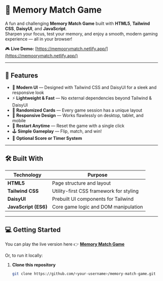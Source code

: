 # 🧠 Memory Match Game

A fun and challenging **Memory Match Game** built with **HTML5**, **Tailwind CSS**, **DaisyUI**, and **JavaScript**.  
Sharpen your focus, test your memory, and enjoy a smooth, modern gaming experience — all in your browser!

🎮 **Live Demo:** [https://memoorymatch.netlify.app/](https://memoorymatch.netlify.app/)

---

## 🚀 Features

- 🎨 **Modern UI** — Designed with Tailwind CSS and DaisyUI for a sleek and responsive look  
- ⚡ **Lightweight & Fast** — No external dependencies beyond Tailwind & DaisyUI  
- 🔀 **Randomized Cards** — Every game session has a unique layout  
- 📱 **Responsive Design** — Works flawlessly on desktop, tablet, and mobile  
- 🔄 **Restart Anytime** — Reset the game with a single click  
- 🕹️ **Simple Gameplay** — Flip, match, and win!  
- 🧠 **Optional Score or Timer System** 

---

## 🛠️ Built With

| Technology | Purpose |
|-------------|----------|
| **HTML5** | Page structure and layout |
| **Tailwind CSS** | Utility-first CSS framework for styling |
| **DaisyUI** | Prebuilt UI components for Tailwind |
| **JavaScript (ES6)** | Core game logic and DOM manipulation |

---

## 💻 Getting Started

You can play the live version here 👉 **[Memory Match Game](https://memoorymatch.netlify.app/)**

Or, to run it locally:

1. **Clone this repository**
   ```bash
   git clone https://github.com/<your-username>/memory-match-game.git

